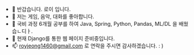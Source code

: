- 👋 반갑습니다. 로이 입니다.
- 👀 저는 게임, 음악, 대화를 좋아합니다.
- 🌱 국비 과정 6개월 공부를 하여 Java, Spring, Python, Pandas, ML/DL 을 배웠습ㄴ디ㅏ. 
- 💞️ 현재 Django를 통한 웹 페이지 준비중입니다.
- 📫 royjeong1460@gmail.com 로 연락을 주시면 감사하겠습니다. : )

<!---
royjeong1460/royjeong1460 is a ✨ special ✨ repository because its `README.md` (this file) appears on your GitHub profile.
You can click the Preview link to take a look at your changes.
--->
